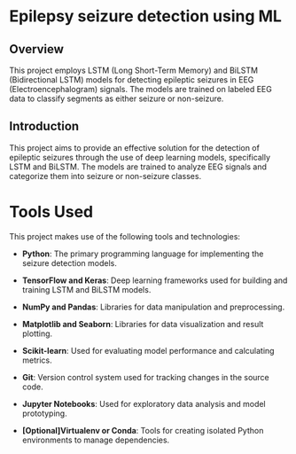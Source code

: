 # Epilepsy seizure detection using ML

## Overview

This project employs LSTM (Long Short-Term Memory) and BiLSTM (Bidirectional LSTM) models for detecting epileptic seizures in EEG (Electroencephalogram) signals. The models are trained on labeled EEG data to classify segments as either seizure or non-seizure.


## Introduction

This project aims to provide an effective solution for the detection of epileptic seizures through the use of deep learning models, specifically LSTM and BiLSTM. The models are trained to analyze EEG signals and categorize them into seizure or non-seizure classes.

# Tools Used

This project makes use of the following tools and technologies:

- **Python**: The primary programming language for implementing the seizure detection models.

- **TensorFlow and Keras**: Deep learning frameworks used for building and training LSTM and BiLSTM models.

- **NumPy and Pandas**: Libraries for data manipulation and preprocessing.

- **Matplotlib and Seaborn**: Libraries for data visualization and result plotting.

- **Scikit-learn**: Used for evaluating model performance and calculating metrics.

- **Git**: Version control system used for tracking changes in the source code.

- **Jupyter Notebooks**: Used for exploratory data analysis and model prototyping.

- **[Optional]Virtualenv or Conda**: Tools for creating isolated Python environments to manage dependencies.



